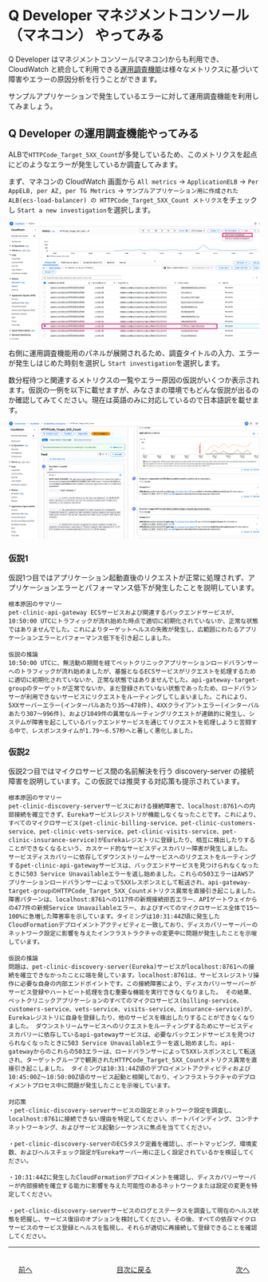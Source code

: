 # Q Developer マネジメントコンソール（マネコン） やってみる
Q Developer はマネジメントコンソール(マネコン)からも利用でき、CloudWatch と統合して利用できる[運用調査機能](https://aws.amazon.com/jp/blogs/news/investigate-and-remediate-operational-issues-with-amazon-q-developer/)は様々なメトリクスに基づいて障害やエラーの原因分析を行うことができます。

サンプルアプリケーションで発生しているエラーに対して運用調査機能を利用してみましょう。

## Q Developer の運用調査機能やってみる
ALBで`HTTPCode_Target_5XX_Count`が多発しているため、このメトリクスを起点にどのようなエラーが発生しているか調査してみます。

まず、マネコンの CloudWatch 画面から `All metrics` → `ApplicationELB` → `Per AppELB, per AZ, per TG Metrics` → `サンプルアプリケーション用に作成された ALB(ecs-load-balancer) の HTTPCode_Target_5XX_Count メトリクス`をチェックし `Start a new investigation`を選択します。

![CloudWatch メトリクスから調査を開始](img/chap5_1.png)

右側に運用調査機能用のパネルが展開されるため、調査タイトルの入力、エラーが発生しはじめた時刻を選択し `Start investigation`を選択します。

数分程待つと関連するメトリクスの一覧やエラー原因の仮説がいくつか表示されます。仮説の一例を以下に載せますが、みなさまの環境でもどんな仮説が出るのか確認してみてください。現在は英語のみに対応しているので日本語訳を載せます。

![関連メトリクス及びエラー原因の仮説](img/chap5_2.png)

### 仮説1
仮説1つ目ではアプリケーション起動直後のリクエストが正常に処理されず、アプリケーションエラーとパフォーマンス低下が発生したことを説明しています。
```
根本原因のサマリー
pet-clinic-api-gateway ECSサービスおよび関連するバックエンドサービスが、10:50:00 UTCにトラフィックが流れ始めた時点で適切に初期化されていないか、正常な状態ではありませんでした。これによりターゲットヘルスの失敗が発生し、広範囲にわたるアプリケーションエラーとパフォーマンス低下を引き起こしました。

仮説の推論
10:50:00 UTCに、無活動の期間を経てペットクリニックアプリケーションロードバランサーへのトラフィックが流れ始めましたが、基盤となるECSサービスがリクエストを処理するために適切に初期化されていないか、正常な状態ではありませんでした。api-gateway-target-groupのターゲットが正常でないか、まだ登録されていない状態であったため、ロードバランサーが利用できないサービスにリクエストをルーティングしてしまいました。これにより、5XXサーバーエラー(インターバルあたり35〜478件)、4XXクライアントエラー(インターバルあたり307〜996件)、および1049件の異常なルーティングリクエストが連鎖的に発生し、システムが障害を起こしているバックエンドサービスを通じてリクエストを処理しようと苦闘する中で、レスポンスタイムが1.79〜6.57秒へと著しく悪化しました。
```

### 仮説2
 仮説2つ目ではマイクロサービス間の名前解決を行う discovery-server の接続障害を説明しています。この仮説では推奨する対応策も提示されています。

 ```
 根本原因のサマリー
 pet-clinic-discovery-serverサービスにおける接続障害で、localhost:8761への内部接続を確立できず、Eurekaサービスレジストリが機能しなくなったことです。これにより、すべてのマイクロサービス(pet-clinic-billing-service、pet-clinic-customers-service、pet-clinic-vets-service、pet-clinic-visits-service、pet-clinic-insurance-service)がEurekaレジストリに登録したり、相互に検出したりすることができなくなるという、カスケード的なサービスディスカバリー障害が発生しました。 サービスディスカバリーに依存してダウンストリームサービスへのリクエストをルーティングするpet-clinic-api-gatewayサービスは、バックエンドサービスを見つけられなくなったときに503 Service Unavailableエラーを返し始めました。これらの503エラーはAWSアプリケーションロードバランサーによって5XXレスポンスとして転送され、api-gateway-target-groupのHTTPCode_Target_5XX_Countメトリクス異常を直接引き起こしました。 障害パターンは、localhost:8761への117件の新規接続拒否エラー、APIゲートウェイからの477件の新規Service Unavailableエラー、およびすべてのマイクロサービス全体で15〜100%に急増した障害率を示しています。タイミングは10:31:44Z頃に発生したCloudFormationデプロイメントアクティビティと一致しており、ディスカバリーサーバーのネットワーク設定に影響を与えたインフラストラクチャの変更中に問題が発生したことを示唆しています。

 仮説の推論
 問題は、pet-clinic-discovery-server(Eureka)サービスがlocalhost:8761への接続を確立できなかったことに端を発しています。localhost:8761は、サービスレジストリ操作に必要な自身の内部エンドポイントです。この接続障害により、ディスカバリーサーバーがサービス登録やハートビート処理を含む重要な機能を実行できなくなりました。 その結果、ペットクリニックアプリケーションのすべてのマイクロサービス(billing-service、customers-service、vets-service、visits-service、insurance-service)が、Eurekaレジストリに自身を登録したり、他のサービスを検出したりすることができなくなりました。 ダウンストリームサービスへのリクエストをルーティングするためにサービスディスカバリーに依存しているapi-gatewayサービスは、必要なバックエンドサービスを見つけられなくなったときに503 Service Unavailableエラーを返し始めました。api-gatewayからのこれらの503エラーは、ロードバランサーによって5XXレスポンスとして転送され、ターゲットグループで観測されたHTTPCode_Target_5XX_Countメトリクス異常を直接引き起こしました。 タイミングは10:31:44Z頃のデプロイメントアクティビティおよび10:45:00Z〜10:50:00Z頃のサービス起動と相関しており、インフラストラクチャのデプロイメントプロセス中に問題が発生したことを示唆しています。

 対応策
 ・pet-clinic-discovery-serverサービスの設定とネットワーク設定を調査し、localhost:8761に接続できない理由を特定してください。ポートバインディング、コンテナネットワーキング、およびサービス起動シーケンスに焦点を当ててください。 

 ・pet-clinic-discovery-serverのECSタスク定義を確認し、ポートマッピング、環境変数、およびヘルスチェック設定がEurekaサーバー用に正しく設定されているかを検証してください。 
 
 ・10:31:44Zに発生したCloudFormationデプロイメントを確認し、ディスカバリーサーバーが内部接続を確立する能力に影響を与えた可能性のあるネットワークまたは設定の変更を特定してください。 
 
 ・pet-clinic-discovery-serverサービスのログとステータスを調査して現在のヘルス状態を把握し、サービス復旧のオプションを検討してください。その後、すべての依存マイクロサービスのサービス登録とヘルスを監視し、それらが適切に再接続して登録できることを確認してください。
 ```

---

<nav aria-label="ページナビゲーション">  
  <ul style="display: flex; justify-content: space-between; list-style: none; padding: 0;">  
    <li style="padding: 20px; text-align: left;"><a href="chap4.md">前へ</a></li>  
    <li style="padding: 20px; text-align: center;"><a href="README.md">目次に戻る</a></li>  
    <li style="padding: 20px; text-align: right;"><a href="chap6.md">次へ</a></li>  
  </ul>  
</nav>  
